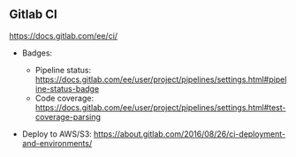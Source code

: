 ##  Gitlab CI

https://docs.gitlab.com/ee/ci/

* Badges:
  * Pipeline status: https://docs.gitlab.com/ee/user/project/pipelines/settings.html#pipeline-status-badge
  * Code coverage: https://docs.gitlab.com/ee/user/project/pipelines/settings.html#test-coverage-parsing

* Deploy to AWS/S3: https://about.gitlab.com/2016/08/26/ci-deployment-and-environments/
